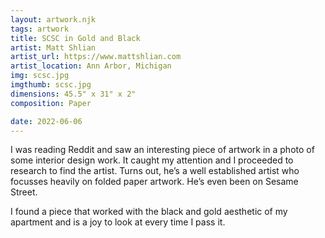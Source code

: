 ```yaml
---
layout: artwork.njk
tags: artwork
title: SCSC in Gold and Black
artist: Matt Shlian
artist_url: https://www.mattshlian.com
artist_location: Ann Arbor, Michigan
img: scsc.jpg
imgthumb: scsc.jpg
dimensions: 45.5" x 31" x 2"
composition: Paper

date: 2022-06-06
---
```


I was reading Reddit and saw an interesting piece of artwork in a photo of some interior design work. It caught my attention and I proceeded to research to find the artist. Turns out, he’s a well established artist who focusses heavily on folded paper artwork. He’s even been on Sesame Street. 

I found a piece that worked with the black and gold aesthetic of my apartment and is a joy to look at every time I pass it. 
